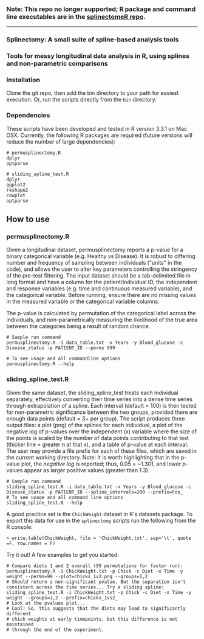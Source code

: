 ### Note: This repo no longer supported; R package and command line executables are in the [splinectomeR repo](https://github.com/RRShieldsCutler/splinectomeR).
***
### Splinectomy: A small suite of spline-based analysis tools
### Tools for messy longitudinal data analysis in R, using splines and non-parametric comparisons

### Installation
Clone the git repo, then add the bin directory to your path for easiest execution. Or, run the scripts directly from the `bin` directory.
### Dependencies
These scripts have been developed and tested in R version 3.3.1 on Mac OSX. Currently, the following R packages are required (future versions will reduce the number of large dependencies):
```
# permusplinectomy.R
dplyr
optparse

# sliding_spline_test.R
dplyr
ggplot2
reshape2
cowplot
optparse
```
## How to use
### permusplinectomy.R
Given a longitudinal dataset, permusplinectomy reports a p-value for a binary categorical variable (e.g. Healthy vs Disease). It is robust to differing number and frequency of sampling between individuals ("units" in the code), and allows the user to alter key parameters controlling the stringency of the pre-test filtering. The input dataset should be a tab-delimited file in long format and have a column for the patient/individual ID, the independent and response variables (e.g. time and continuous measured variable), and the categorical variable. Before running, ensure there are no missing values in the measured variable or the categorical variable columns.

The p-value is calculated by permutation of the categorical label across the individuals, and non-parametrically measuring the likelihood of the true area between the categories being a result of random chance.
```
# Sample run command
permusplinectomy.R -i data_table.txt -x Years -y Blood_glucose -c Disease_status -p PATIENT_ID --perms 999

# To see usage and all commandline options
permusplinectomy.R --help
```
### sliding_spline_test.R
Given the same dataset, the sliding_spline_test treats each individual separately, effectively converting their time series into a dense time series through extrapolation of a spline. Each interval (default = 100) is then tested for non-parametric significance between the two groups, provided there are enough data points (default = 3+ per group). The script produces three output files: a plot (png) of the splines for each individual, a plot of the negative log of p-values over the independent (x) variable where the size of the points is scaled by the number of data points contributing to that test (thicker line = greater n at that x), and a table of p-value at each interval. The user may provide a file prefix for each of these files, which are saved in the current working directory.
Note: It is worth highlighting that in the p-value plot, the *negative log* is reported; thus, 0.05 = ~1.301, and lower p-values appear as larger positive values (greater than 1.3).
```
# Sample run command
sliding_spline_test.R -i data_table.txt -x Years -y Blood_glucose -c Disease_status -p PATIENT_ID --spline_intervals=200 --prefix=Foo_
# To see usage and all command line options
sliding_spline_test.R --help
```
A good practice set is the `ChickWeight` dataset in R's datasets package. To export this data for use in the `splinectomy` scripts run the following from the R console:
```
> write.table(ChickWeight, file = 'ChickWeight.txt', sep='\t', quote =F, row.names = F)
```
Try it out! A few examples to get you started:
```
# Compare diets 1 and 2 overall (99 permutations for faster run):
permusplinectomy.R -i ChickWeight.txt -p Chick -c Diet -x Time -y weight --perms=99 --plot=chicks_1v2.png --groups=1,2
# Should return a non-significant pvalue. But the separation isn't consistent across the time series... Try a sliding spline:
sliding_spline_test.R -i ChickWeight.txt -p Chick -c Diet -x Time -y weight --groups=1,2 --prefix=chicks_1vs2_
# Look at the pvalues plot...
# Cool! So, this suggests that the diets may lead to significantly different 
# chick weights at early timepoints, but this difference is not maintained 
# through the end of the experiment.
```
